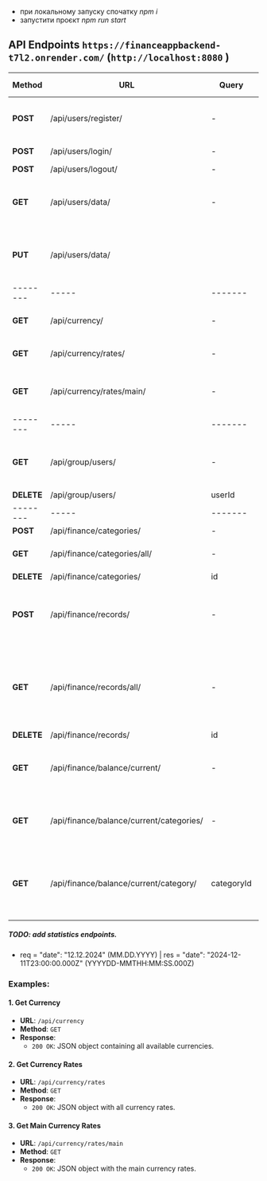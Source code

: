 - при локальному запуску спочатку *npm i*
- запустити проєкт *npm run start*



## API Endpoints `https://financeappbackend-t7l2.onrender.com/`  (`http://localhost:8080` )

| Method | URL | Query | Body | Response | bearer token |
|--------|-----|--------|------|----------|--------------|
| **POST** | /api/users/register/ | - | {name, email, password, currency, referalCode*} | {token} | no |
| **POST** | /api/users/login/ | - |  {email, password} | {token} | no |
| **POST** | /api/users/logout/ | - |  - | {message} | yes |
| **GET** | /api/users/data/ | - |  - | {user : {name, email, currency, referalCode, role}} | yes |
| **PUT** | /api/users/data/ |  |  {name, currency, role} | {user : {name, email, currency, referalCode, role}} | yes |
|--------|-----|-------|------|----------|------|
| **GET** | /api/currency/ | - | - | JSON object with currency data | no |
| **GET** | /api/currency/rates/ | - | - | JSON object with currency rates | no |
| **GET** | /api/currency/rates/main/ | - | - | JSON object with main currency rates | no |
|--------|-----|-------|------|----------|------|
| **GET** | /api/group/users/ | - | - | {referalCode, currency, users: [ {_id, name, email, role}]} | yes |
| **DELETE** | /api/group/users/ | userId | - | - | yes |
|--------|-----|-------|------|----------|------|
| **POST** | /api/finance/categories/ | - | {title} | {message} | yes |
| **GET** | /api/finance/categories/all/ | - | - | {categories: [{_id, title, balanceId}]} | yes |
| **DELETE** | /api/finance/categories/ | id | - | - | yes |
| **POST** | /api/finance/records/ | - | {type, title, value, method, date, categoryId, reccurent, repeating*} | {message} | yes |
| **GET** | /api/finance/records/all/ | - | - | {records: [ {id, balanceId, type, title, value, method, category, reccurent, repeating} ]} | yes |
| **DELETE** | /api/finance/records/ | id | - | - | yes |
| **GET** | /api/finance/balance/current/ | - | - | {currency, currentMonth, incomeTotal, expenseTotal, total} | yes |
| **GET** | /api/finance/balance/current/categories/ | - | - | {currency, currentMonth, categories: [title, total, categoryId]} | yes |
| **GET** | /api/finance/balance/current/category/ | categoryId | - | {category: {title, total, currency, records: [{_id, type, title, value, date}]}} | yes |

##### TODO: add statistics endpoints.


- req = "date": "12.12.2024" (MM.DD.YYYY) | res = "date": "2024-12-11T23:00:00.000Z" (YYYYDD-MMTHH:MM:SS.000Z)

### Examples:
#### 1. Get Currency
- **URL**: `/api/currency`
- **Method**: `GET`
- **Response**:
  - `200 OK`: JSON object containing all available currencies.

#### 2. Get Currency Rates
- **URL**: `/api/currency/rates`
- **Method**: `GET`
- **Response**:
  - `200 OK`: JSON object with all currency rates.

#### 3. Get Main Currency Rates
- **URL**: `/api/currency/rates/main`
- **Method**: `GET`
- **Response**:
  - `200 OK`: JSON object with the main currency rates.